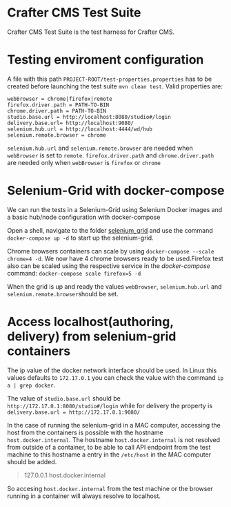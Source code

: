 Crafter CMS Test Suite
=========================

Crafter CMS Test Suite is the test harness for Crafter CMS.

Testing enviroment configuration
====

A file with this path `PROJECT-ROOT/test-properties.properties` has to be created before 
launching the test suite `mvn clean test`. Valid properties are:

```properties
webBrowser = chrome|firefox|remote
firefox.driver.path = PATH-TO-BIN
chrome.driver.path = PATH-TO-BIN
studio.base.url = http://localhost:8080/studio#/login
delivery.base.url= http://localhost:9080/
selenium.hub.url = http://localhost:4444/wd/hub
selenium.remote.browser = chrome
```

`selenium.hub.url` and `selenium.remote.browser` are needed when `webBrowser` is set to `remote`. 
`firefox.driver.path` and `chrome.driver.path` are needed only when `webBrowser` is `firefox` or `chrome`

Selenium-Grid with docker-compose
====
We can run the tests in a Selenium-Grid using Selenium Docker images and a basic hub/node configuration
with docker-compose

Open a shell, navigate to the folder [selenium_grid](selenium_grid) and use the command `docker-compose up -d` 
to start up the selenium-grid.

Chrome browsers containers can scale by using `docker-compose --scale chrome=4 -d`. We now have 4 chrome browsers
ready to be used.Firefox test also can be scaled using the respective service in the 
*docker-compose* command: `docker-compose scale firefox=5 -d`

When the grid is up and ready the values `webBrowser`, `selenium.hub.url` and `selenium.remote.browser`should be set. 


Access localhost(authoring, delivery) from selenium-grid containers
====
The ip value of the docker network interface should be used. In Linux this values defaults to `172.17.0.1` you can 
check the value with the command `ip a | grep docker`.

The value of `studio.base.url` should be `http://172.17.0.1:8080/studio#/login` while for delivery
the property is `delivery.base.url = http://172.17.0.1:9080/` 

In the case of running the selenium-grid in a MAC computer, accessing the host from the containers is possible 
with the hostname  `host.docker.internal`. The hostname `host.docker.internal` is not resolved from outside of a
container, to be able to call API endpoint from the test machine to this hostname a entry in the `/etc/host`
in the MAC computer should be added.

>127.0.0.1 host.docker.internal

So accesing `host.docker.internal` from the test machine or the browser running in a container will always resolve
to localhost.